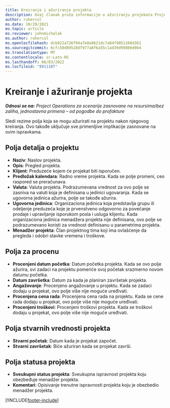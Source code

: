```yaml
---
title: Kreiranje i ažuriranje projekta
description: Ovaj članak pruža informacije o ažuriranju projekata Projektnih operacija.
author: ruhercul
ms.date: 10/20/2021
ms.topic: article
ms.reviewer: johnmichalak
ms.author: ruhercul
ms.openlocfilehash: dcb822a726f94a7e8e8621dc7a04f9051168d361
ms.sourcegitcommit: 6cfc50d89528df977a8f6a55c1ad39d99800d9b4
ms.translationtype: MT
ms.contentlocale: sr-Latn-RS
ms.lasthandoff: 06/03/2022
ms.locfileid: "8911107"
---
```

# <a name="create-and-update-a-project"></a>Kreiranje i ažuriranje projekta

_**Odnosi se na:** Project Operations za scenarije zasnovane na resursima/bez zaliha, jednostavna primena – od pogodbe do profakture_

Sledi rezime polja koja se mogu ažurirati na projektu nakon njegovog kreiranja. Ovo takođe uključuje sve primenljive implikacije zasnovane na ovim ispravkama.

## <a name="project-detail-fields"></a>Polja detalja o projektu

- **Naziv**: Naslov projekta.
- **Opis**: Pregled projekta.
- **Klijent**: Preduzeće kojem će projekat biti isporučen.
- **Predložak kalendara**: Radno vreme projekta. Kada se polje promeni, ceo raspored se preračunava.
- **Valuta**: Valuta projekta. Podrazumevana vrednost za ovo polje se zasniva na valuti koja je definisana u jedinici ugovaranja. Kada se ugovorna jedinica ažurira, polje se takođe ažurira.
- **Ugovorna jedinica**: Organizaciona jedinica koja predstavlja grupu ili odeljenje preduzeća koje je prvenstveno odgovorno za povećanje prodaje i upravljanje isporukom posla i usluga klijentu.  Kada organizaciona jedinica menadžera projekta nije definisana, ovo polje se podrazumevano koristi za vrednost definisanu u parametrima projekta.
- **Menadžer projekta**: Član projektnog tima koji ima ovlašćenje da pregleda i odobri stavke vremena i troškove.

## <a name="estimate-fields"></a>Polja za procenu

- **Procenjeni datum početka**: Datum početka projekta. Kada se ovo polje ažurira, svi zadaci na projektu pomeriće svoj početak srazmerno novom datumu početka.
- **Datum završetka**: Datum za kada je planiran završetak projekta.
- **Angažovanje**: Procenjeno angažovanje u projektu. Kada se zadaci dodaju u projekat, ovo polje više nije moguće uređivati.
- **Procenjena cena rada**: Procenjena cena rada na projektu. Kada se cene rada dodaju u projekat, ovo polje više nije moguće uređivati.
- **Procenjeni troškovi**: Procenjeni troškovi projekta. Kada se troškovi dodaju u projekat, ovo polje više nije moguće uređivati.

## <a name="project-actual-fields"></a>Polja stvarnih vrednosti projekta
- **Stvarni početak**: Datum kada je projekat započet.
- **Stvarni završetak**: Biće ažuriran kada se projekat završi.

## <a name="project-status-fields"></a>Polja statusa projekta

- **Sveukupni status projekta**: Sveukupna ispravnost projekta koju obezbeđuje menadžer projekta.
- **Komentari**: Opisivanje trenutne ispravnosti projekta koju je obezbedio menadžer projekta.



[!INCLUDE[footer-include](../includes/footer-banner.md)]
